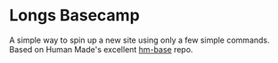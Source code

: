 # Longs Basecamp

A simple way to spin up a new site using only a few simple commands. Based on Human Made's excellent [hm-base](https://github.com/humanmade/hm-base) repo.
